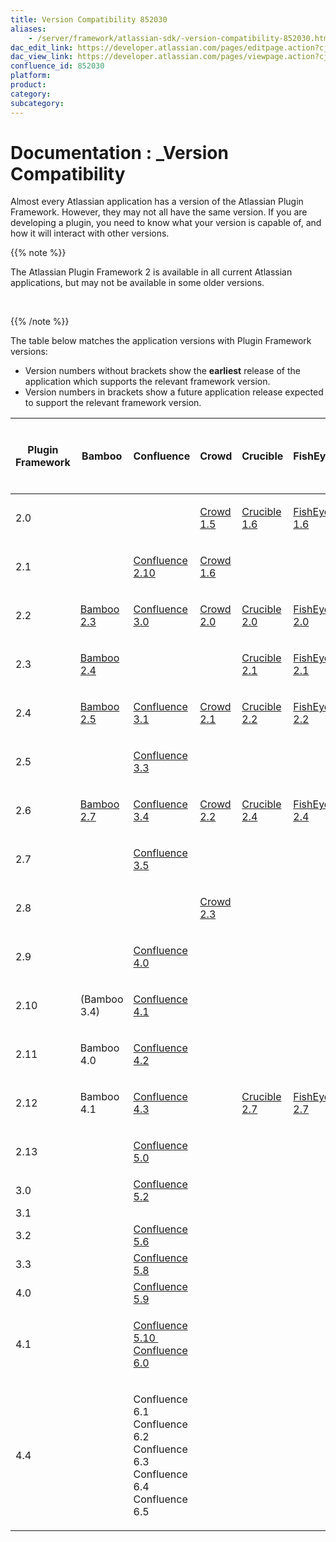 ```yaml
---
title: Version Compatibility 852030
aliases:
    - /server/framework/atlassian-sdk/-version-compatibility-852030.html
dac_edit_link: https://developer.atlassian.com/pages/editpage.action?cjm=wozere&pageId=852030
dac_view_link: https://developer.atlassian.com/pages/viewpage.action?cjm=wozere&pageId=852030
confluence_id: 852030
platform:
product:
category:
subcategory:
---
```

# Documentation : \_Version Compatibility

Almost every Atlassian application has a version of the Atlassian Plugin Framework. However, they may not all have the same version. If you are developing a plugin, you need to know what your version is capable of, and how it will interact with other versions.

{{% note %}}

The Atlassian Plugin Framework 2 is available in all current Atlassian applications, but may not be available in some older versions.

 

{{% /note %}}

The table below matches the application versions with Plugin Framework versions:

-   Version numbers without brackets show the **earliest** release of the application which supports the relevant framework version.
-   Version numbers in brackets show a future application release expected to support the relevant framework version.

<table>
<colgroup>
<col style="width: 12%" />
<col style="width: 12%" />
<col style="width: 12%" />
<col style="width: 12%" />
<col style="width: 12%" />
<col style="width: 12%" />
<col style="width: 12%" />
<col style="width: 12%" />
</colgroup>
<thead>
<tr class="header">
<th><p>Plugin Framework</p></th>
<th><p>Bamboo</p></th>
<th><p>Confluence</p></th>
<th><p>Crowd</p></th>
<th><p>Crucible</p></th>
<th><p>FishEye</p></th>
<th><p>JIRA</p></th>
<th><p>Bitbucket Server<br />
(formerly Stash) </p></th>
</tr>
</thead>
<tbody>
<tr class="odd">
<td><p>2.0</p></td>
<td><p> </p></td>
<td><p> </p></td>
<td><p><a href="http://confluence.atlassian.com/display/CROWD/Crowd%201.5%20Release%20Notes" class="external-link">Crowd 1.5</a></p></td>
<td><p><a href="http://confluence.atlassian.com/display/CRUCIBLE/Crucible%201.6%20Release%20Notes" class="external-link">Crucible 1.6</a></p></td>
<td><p><a href="http://confluence.atlassian.com/display/FISHEYE/FishEye%201.6%20Release%20Notes" class="external-link">FishEye 1.6</a></p></td>
<td><p> </p></td>
<td><p> </p></td>
</tr>
<tr class="even">
<td><p>2.1</p></td>
<td><p> </p></td>
<td><p><a href="http://confluence.atlassian.com/display/CONF210/Confluence%202.10%20Release%20Notes" class="external-link">Confluence 2.10</a></p></td>
<td><p><a href="http://confluence.atlassian.com/display/CROWD/Crowd%201.6%20Release%20Notes" class="external-link">Crowd 1.6</a></p></td>
<td><p> </p></td>
<td><p> </p></td>
<td><p> </p></td>
<td><p> </p></td>
</tr>
<tr class="odd">
<td><p>2.2</p></td>
<td><p><a href="http://confluence.atlassian.com/display/BAMBOO/Bamboo%202.3%20Release%20Notes" class="external-link">Bamboo 2.3</a></p></td>
<td><p><a href="http://confluence.atlassian.com/display/DOC/Confluence%203.0%20Release%20Notes" class="external-link">Confluence 3.0</a></p></td>
<td><p><a href="http://confluence.atlassian.com/display/CROWD/Crowd%202.0%20Release%20Notes" class="external-link">Crowd 2.0</a></p></td>
<td><p><a href="http://confluence.atlassian.com/display/CRUCIBLE/Crucible%202.0%20Release%20Notes" class="external-link">Crucible 2.0</a></p></td>
<td><p><a href="http://confluence.atlassian.com/display/FISHEYE/FishEye%202.0%20Release%20Notes" class="external-link">FishEye 2.0</a></p></td>
<td><p> </p></td>
<td><p> </p></td>
</tr>
<tr class="even">
<td><p>2.3</p></td>
<td><p><a href="http://confluence.atlassian.com/display/BAMBOO/Bamboo%202.4%20Release%20Notes" class="external-link">Bamboo 2.4</a></p></td>
<td><p> </p></td>
<td><p> </p></td>
<td><p><a href="http://confluence.atlassian.com/display/CRUCIBLE/Crucible%202.1%20Release%20Notes" class="external-link">Crucible 2.1</a></p></td>
<td><p><a href="http://confluence.atlassian.com/display/FISHEYE/FishEye%202.1%20Release%20Notes" class="external-link">FishEye 2.1</a></p></td>
<td><p><a href="http://confluence.atlassian.com/display/JIRA040/JIRA%204.0%20Release%20Notes" class="external-link">JIRA 4.0</a></p></td>
<td><p> </p></td>
</tr>
<tr class="odd">
<td><p>2.4</p></td>
<td><p><a href="http://confluence.atlassian.com/display/BAMBOO/Bamboo%202.5%20Release%20Notes" class="external-link">Bamboo 2.5</a></p></td>
<td><p><a href="http://confluence.atlassian.com/display/DOC/Confluence%203.1%20Release%20Notes" class="external-link">Confluence 3.1</a></p></td>
<td><p><a href="http://confluence.atlassian.com/display/CROWD/Crowd%202.1%20Release%20Notes" class="external-link">Crowd 2.1</a></p></td>
<td><p><a href="http://confluence.atlassian.com/display/CRUCIBLE/Crucible%202.2%20Release%20Notes" class="external-link">Crucible 2.2</a></p></td>
<td><p><a href="http://confluence.atlassian.com/display/FISHEYE/FishEye%202.2%20Release%20Notes" class="external-link">FishEye 2.2</a></p></td>
<td><p><a href="http://confluence.atlassian.com/display/JIRA041/JIRA%204.1%20Release%20Notes" class="external-link">JIRA 4.1</a></p></td>
<td><p> </p></td>
</tr>
<tr class="even">
<td><p>2.5</p></td>
<td><p> </p></td>
<td><p><a href="http://confluence.atlassian.com/display/DOC/Confluence%203.3%20Release%20Notes" class="external-link">Confluence 3.3</a></p></td>
<td><p> </p></td>
<td><p> </p></td>
<td><p> </p></td>
<td><p><a href="http://confluence.atlassian.com/display/JIRA042/JIRA%204.2%20Release%20Notes" class="external-link">JIRA 4.2</a></p></td>
<td><p> </p></td>
</tr>
<tr class="odd">
<td><p>2.6</p></td>
<td><p><a href="http://confluence.atlassian.com/display/BAMBOO/Bamboo%202.7%20Release%20Notes" class="external-link">Bamboo 2.7</a></p></td>
<td><p><a href="http://confluence.atlassian.com/display/DOC/Confluence%203.4%20Release%20Notes" class="external-link">Confluence 3.4</a></p></td>
<td><p><a href="http://confluence.atlassian.com/display/CROWD/Crowd%202.2.2%20Release%20Notes" class="external-link">Crowd 2.2</a></p></td>
<td><p><a href="http://confluence.atlassian.com/display/CRUCIBLE/Crucible%202.4%20Release%20Notes" class="external-link">Crucible 2.4</a></p></td>
<td><p><a href="http://confluence.atlassian.com/display/FISHEYE/FishEye%202.4%20Release%20Notes" class="external-link">FishEye 2.4</a></p></td>
<td><p><a href="http://confluence.atlassian.com/display/JIRA043/JIRA%204.3%20Release%20Notes" class="external-link">JIRA 4.3</a></p></td>
<td><p> </p></td>
</tr>
<tr class="even">
<td><p>2.7</p></td>
<td><p> </p></td>
<td><p><a href="http://confluence.atlassian.com/display/DOC/Confluence%203.5%20Release%20Notes" class="external-link">Confluence 3.5</a></p></td>
<td><p> </p></td>
<td><p> </p></td>
<td><p> </p></td>
<td><p> </p></td>
<td><p> </p></td>
</tr>
<tr class="odd">
<td><p>2.8</p></td>
<td><p> </p></td>
<td><p> </p></td>
<td><p><a href="http://confluence.atlassian.com/display/CROWD/Crowd%202.3.1%20Release%20Notes" class="external-link">Crowd 2.3</a></p></td>
<td><p> </p></td>
<td><p> </p></td>
<td><p><a href="http://confluence.atlassian.com/display/JIRA/JIRA%204.4%20Release%20Notes" class="external-link">JIRA 4.4</a></p></td>
<td><p> </p></td>
</tr>
<tr class="even">
<td><p>2.9</p></td>
<td><p> </p></td>
<td><p><a href="http://confluence.atlassian.com/display/DOC/Confluence%204.0%20Release%20Notes" class="external-link">Confluence 4.0</a></p></td>
<td><p> </p></td>
<td><p> </p></td>
<td><p> </p></td>
<td><p> </p></td>
<td><p> </p></td>
</tr>
<tr class="odd">
<td><p>2.10</p></td>
<td><p>(Bamboo 3.4)</p></td>
<td><p><a href="http://confluence.atlassian.com/display/DOC/Confluence%204.1%20Release%20Notes" class="external-link">Confluence 4.1</a></p></td>
<td><p> </p></td>
<td><p> </p></td>
<td><p> </p></td>
<td><p><a href="http://confluence.atlassian.com/display/JIRA/JIRA+5.0+Release+Notes" class="external-link">JIRA 5.0</a></p></td>
<td><p> </p></td>
</tr>
<tr class="even">
<td><p>2.11</p></td>
<td><p>Bamboo 4.0</p></td>
<td><p><a href="http://confluence.atlassian.com/display/DOC/Confluence%204.2%20Release%20Notes" class="external-link">Confluence 4.2</a></p></td>
<td><p> </p></td>
<td><p> </p></td>
<td><p> </p></td>
<td><p> </p></td>
<td><p> </p></td>
</tr>
<tr class="odd">
<td><p>2.12</p></td>
<td><p>Bamboo 4.1</p></td>
<td><p><a href="https://confluence.atlassian.com/display/DOC/Confluence+4.3+Release+Notes" class="external-link">Confluence 4.3</a></p></td>
<td><p> </p></td>
<td><p><a href="http://confluence.atlassian.com/display/CRUCIBLE/Crucible%202.7%20Release%20Notes" class="external-link">Crucible 2.7</a></p></td>
<td><p><a href="http://confluence.atlassian.com/display/FISHEYE/FishEye%202.7%20Release%20Notes" class="external-link">FishEye 2.7</a></p></td>
<td><p> </p></td>
<td><p><a href="https://confluence.atlassian.com/display/STASH/Stash+1.0+release+notes" class="external-link">Stash 1.0</a></p></td>
</tr>
<tr class="even">
<td><p>2.13</p></td>
<td><p> </p></td>
<td><p><a href="https://confluence.atlassian.com/display/DOC/Confluence+5.0+Release+Notes" class="external-link">Confluence 5.0</a></p></td>
<td><p> </p></td>
<td><p> </p></td>
<td><p> </p></td>
<td><p><a href="http://confluence.atlassian.com/display/JIRA/JIRA+5.1+Release+Notes" class="external-link">JIRA 5.1</a></p></td>
<td><p>(Stash 2.1)</p></td>
</tr>
<tr class="odd">
<td>3.0</td>
<td> </td>
<td><a href="https://confluence.atlassian.com/display/DOC/Confluence+5.2+Release+Notes" class="external-link">Confluence 5.2</a></td>
<td> </td>
<td> </td>
<td> </td>
<td><a href="https://confluence.atlassian.com/display/JIRA/JIRA+6.0+Release+Notes" class="external-link">JIRA 6.0</a></td>
<td> </td>
</tr>
<tr class="even">
<td>3.1</td>
<td> </td>
<td> </td>
<td> </td>
<td> </td>
<td> </td>
<td> </td>
<td> </td>
</tr>
<tr class="odd">
<td>3.2</td>
<td> </td>
<td><a href="https://confluence.atlassian.com/display/DOC/Confluence+5.6+Release+Notes" class="external-link">Confluence 5.6</a></td>
<td> </td>
<td> </td>
<td> </td>
<td><a href="https://confluence.atlassian.com/display/JIRA/JIRA+6.3+Release+Notes" class="external-link">JIRA 6.3</a></td>
<td> </td>
</tr>
<tr class="even">
<td>3.3</td>
<td> </td>
<td><a href="https://confluence.atlassian.com/display/DOC/Confluence+5.8+Release+Notes" class="external-link">Confluence 5.8</a></td>
<td> </td>
<td> </td>
<td> </td>
<td> </td>
<td> </td>
</tr>
<tr class="odd">
<td>4.0</td>
<td> </td>
<td><a href="https://confluence.atlassian.com/display/DOC/Confluence+5.9+Release+Notes" class="external-link">Confluence 5.9</a></td>
<td> </td>
<td> </td>
<td> </td>
<td><a href="https://confluence.atlassian.com/display/JIRASOFTWARE/JIRA+Software+7.0.x+release+notes" class="external-link">JIRA 7.0</a></td>
<td> </td>
</tr>
<tr class="even">
<td>4.1</td>
<td> </td>
<td><p><a href="https://confluence.atlassian.com/display/DOC/Confluence+5.10+Release+Notes" class="external-link">Confluence 5.10 </a><br />
<a href="https://confluence.atlassian.com/display/DOC/Confluence+6.0+Release+Notes" class="external-link">Confluence 6.0</a> </p></td>
<td> </td>
<td> </td>
<td> </td>
<td>(JIRA 7.1)</td>
<td> </td>
</tr>
<tr class="odd">
<td>4.4</td>
<td> </td>
<td><p>Confluence 6.1<br />
Confluence 6.2<br />
Confluence 6.3<br />
Confluence 6.4<br />
Confluence 6.5<br />
</p></td>
<td> </td>
<td> </td>
<td> </td>
<td> </td>
<td> </td>
</tr>
</tbody>
</table>


















































































































































































































































































































